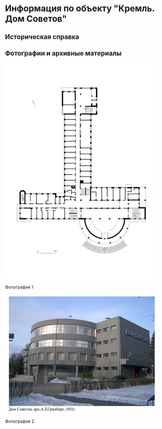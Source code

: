 # Информация по объекту "Кремль. Дом Советов"

## Историческая справка

## Фотографии и архивные материалы

![1](/BuidingsInfo/713706d5-4bbf-4d7d-a2ef-303b0a08ec2e/1_Compressed.jpg)

Фотография 1

![2](/BuidingsInfo/713706d5-4bbf-4d7d-a2ef-303b0a08ec2e/35.1_Compressed.jpg)

Фотография 2

